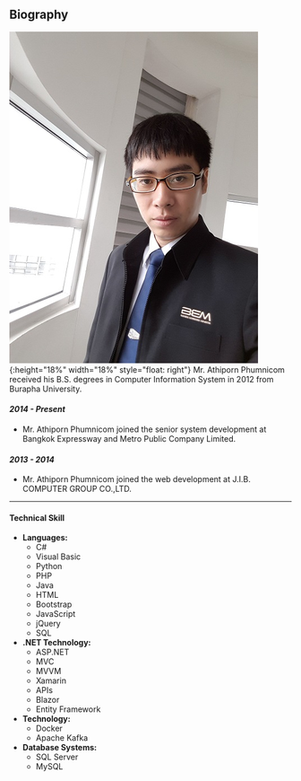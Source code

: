 ## Biography
![profile picture](/214737.jpg "Athiporn Phumnicom"){:height="18%" width="18%" style="float: right"} 
Mr. Athiporn Phumnicom received his B.S. degrees in Computer Information System in 2012 from Burapha University.

#### *2014 - Present*
- Mr. Athiporn Phumnicom joined the senior system development at Bangkok Expressway and Metro Public Company Limited.

#### *2013 - 2014*
- Mr. Athiporn Phumnicom joined the web development at J.I.B. COMPUTER GROUP CO.,LTD.

---
#### Technical Skill
- **Languages:**
  - C#
  - Visual Basic  
  - Python
  - PHP
  - Java
  - HTML
  - Bootstrap
  - JavaScript
  - jQuery
  - SQL
- **.NET Technology:**
  - ASP.NET
  - MVC
  - MVVM
  - Xamarin
  - APIs
  - Blazor
  - Entity Framework
- **Technology:**
  - Docker
  - Apache Kafka
- **Database Systems:**
  - SQL Server
  - MySQL
